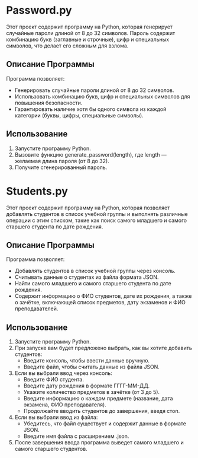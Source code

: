 # Password.py

Этот проект содержит программу на Python, которая генерирует случайные пароли длиной от 8 до 32 символов. Пароль содержит комбинацию букв (заглавные и строчные), цифр и специальных символов, что делает его сложным для взлома.

## Описание Программы

Программа позволяет:

- Генерировать случайные пароли длиной от 8 до 32 символов.
- Использовать комбинацию букв, цифр и специальных символов для повышения безопасности.
- Гарантировать наличие хотя бы одного символа из каждой категории (буквы, цифры, специальные символы).

## Использование

1. Запустите программу Python.
2. Вызовите функцию generate_password(length), где length — желаемая длина пароля (от 8 до 32).
3. Получите сгенерированный пароль.

# Students.py

Этот проект содержит программу на Python, которая позволяет добавлять студентов в список учебной группы и выполнять различные операции с этим списком, такие как поиск самого младшего и самого старшего студента по дате рождения.

## Описание Программы

Программа позволяет:

- Добавлять студентов в список учебной группы через консоль.
- Считывать данные о студентах из файла формата JSON.
- Найти самого младшего и самого старшего студента по дате рождения.
- Содержит информацию о ФИО студентов, дате их рождения, а также о зачётке, включающей список предметов, дату экзаменов и ФИО преподавателей.

## Использование

1. Запустите программу Python.
2. При запуске вам будет предложено выбрать, как вы хотите добавить студентов:
   - Введите консоль, чтобы ввести данные вручную.
   - Введите файл, чтобы считать данные из файла JSON.
3. Если вы выбрали ввод через консоль:
   - Введите ФИО студента.
   - Введите дату рождения в формате ГГГГ-ММ-ДД.
   - Укажите количество предметов в зачётке (от 3 до 5).
   - Введите информацию о каждом предмете (название, дата экзамена, ФИО преподавателя).
   - Продолжайте вводить студентов до завершения, введя стоп.
4. Если вы выбрали ввод из файла:
   - Убедитесь, что файл существует и содержит данные в формате JSON.
   - Введите имя файла с расширением .json.
5. После завершения ввода программа выведет самого младшего и самого старшего студентов.

 
